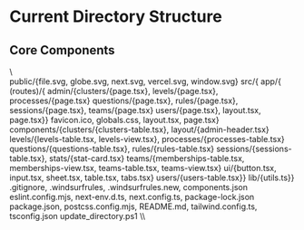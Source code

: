 ﻿# Current Directory Structure

## Core Components

\\\
public/{file.svg, globe.svg, next.svg, vercel.svg, window.svg}
src/{
app/{
(routes)/{
admin/{clusters/{page.tsx}, levels/{page.tsx}, processes/{page.tsx}
questions/{page.tsx}, rules/{page.tsx}, sessions/{page.tsx}, teams/{page.tsx}
users/{page.tsx}, layout.tsx, page.tsx}}
favicon.ico, globals.css, layout.tsx, page.tsx}
components/{clusters/{clusters-table.tsx}, layout/{admin-header.tsx}
levels/{levels-table.tsx, levels-view.tsx}, processes/{processes-table.tsx}
questions/{questions-table.tsx}, rules/{rules-table.tsx}
sessions/{sessions-table.tsx}, stats/{stat-card.tsx}
teams/{memberships-table.tsx, memberships-view.tsx, teams-table.tsx, teams-view.tsx}
ui/{button.tsx, input.tsx, sheet.tsx, table.tsx, tabs.tsx}
users/{users-table.tsx}}
lib/{utils.ts}}
.gitignore, .windsurfrules, .windsurfrules.new, components.json
eslint.config.mjs, next-env.d.ts, next.config.ts, package-lock.json
package.json, postcss.config.mjs, README.md, tailwind.config.ts, tsconfig.json
update_directory.ps1
\\\
